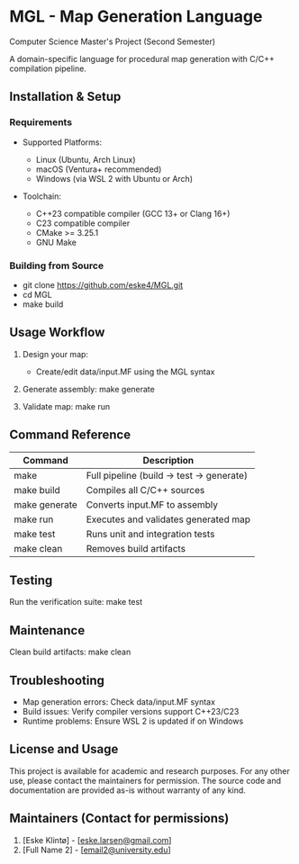 # MGL - Map Generation Language
Computer Science Master's Project (Second Semester)

A domain-specific language for procedural map generation with C/C++ compilation pipeline.

## Installation & Setup

### Requirements
- Supported Platforms:
  - Linux (Ubuntu, Arch Linux)
  - macOS (Ventura+ recommended)
  - Windows (via WSL 2 with Ubuntu or Arch)

- Toolchain:
  - C++23 compatible compiler (GCC 13+ or Clang 16+)
  - C23 compatible compiler
  - CMake >= 3.25.1
  - GNU Make

### Building from Source
- git clone https://github.com/eske4/MGL.git
- cd MGL
- make build

## Usage Workflow

1. Design your map:
   - Create/edit data/input.MF using the MGL syntax

2. Generate assembly:
   make generate

3. Validate map:
   make run

## Command Reference

| Command          | Description                                  |
|-----------------|---------------------------------------------|
| make            | Full pipeline (build -> test -> generate)    |
| make build      | Compiles all C/C++ sources                  |
| make generate   | Converts input.MF to assembly               |
| make run        | Executes and validates generated map        |
| make test       | Runs unit and integration tests                     |
| make clean      | Removes build artifacts                     |

## Testing
Run the verification suite:
make test

## Maintenance
Clean build artifacts:
make clean

## Troubleshooting
- Map generation errors: Check data/input.MF syntax
- Build issues: Verify compiler versions support C++23/C23
- Runtime problems: Ensure WSL 2 is updated if on Windows

## License and Usage
This project is available for academic and research purposes. For any other use, please contact the maintainers for permission. The source code and documentation are provided as-is without warranty of any kind.


## Maintainers (Contact for permissions)
1. [Eske Klintø] - [eske.larsen@gmail.com]
2. [Full Name 2] - [email2@university.edu] 

